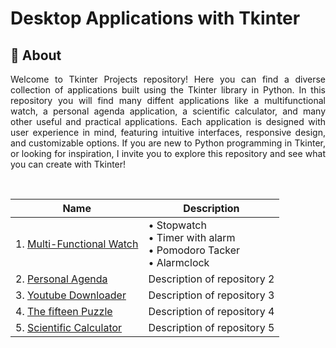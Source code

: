 # Desktop Applications with Tkinter
## 📄 About 

<p align = 'justify'>
Welcome to Tkinter Projects repository! Here you can find a diverse collection of applications built using the Tkinter library in Python. In this repository you will find many diffent applications like a multifunctional watch, a personal agenda application, a scientific calculator, and many other useful and practical applications. Each application is designed with user experience in mind, featuring intuitive interfaces, responsive design, and customizable options. If you are new to Python programming in Tkinter, or looking for inspiration, I invite you to explore this repository and see what you can create with Tkinter!
</p>

<br>

<div align='center'>
<table>
	<thead>
		<tr>
			<th>Name</th>
			<th>Description</th>
		</tr>
	</thead>
	<tbody>
		<tr>
			<td>1.
          			<a href="https://github.com/saulTejeda117/Tkinter-Projects/tree/main/projects/Multi-Fuctional-Watch">
            				Multi-Functional Watch
          			</a>
        		</td>
			<td>
		 		• Stopwatch
				<br>
				• Timer with alarm
				<br>
				• Pomodoro Tacker
				<br>
				• Alarmclock
        		</td>
			</tr>
			<tr>
				<td>2.
          <a href="https://github.com/saulTejeda117/Tkinter-Projects/tree/main/projects/Personal-Agenda">
            Personal Agenda
          </a>
        </td>
				<td>Description of repository 2</td>
			</tr>
			<tr>
				<td>3.
          <a href="https://github.com/saulTejeda117/Tkinter-Projects/tree/main/projects/YouTube-Downloader-main">
            Youtube Downloader
          </a>
        </td>
				<td>Description of repository 3</td>
			</tr>
			<!-- Add more rows as needed -->
      <tr>
				<td>4.
          <a href="https://github.com/saulTejeda117/Tkinter-Projects/tree/main/projects/Numeric-Puzzle">
            The fifteen Puzzle
          </a>
        </td>
				<td>Description of repository 4</td>
			</tr>
      <tr>
				<td>5.
          <a href="https://github.com/saulTejeda117/Tkinter-Projects/tree/main/projects/Scientific-Calculator">
            Scientific Calculator
          </a>
        </td>
				<td>Description of repository 5</td>
			</tr>
		</tbody>
	</table>
 </div>
